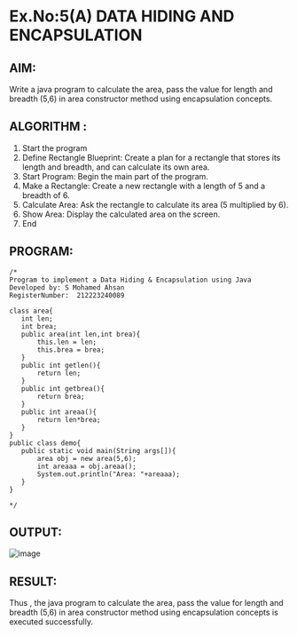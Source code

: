 # Ex.No:5(A)  DATA HIDING AND ENCAPSULATION
## AIM:
Write a java program to calculate the area, pass the value for length and breadth (5,6) in area constructor method using encapsulation concepts.

## ALGORITHM :
1.  Start the program
2.	Define Rectangle Blueprint: Create a plan for a rectangle that stores its length and breadth, and can calculate its own area.
3.	Start Program: Begin the main part of the program.
4.	Make a Rectangle: Create a new rectangle with a length of 5 and a breadth of 6.
5.	Calculate Area: Ask the rectangle to calculate its area (5 multiplied by 6).
6.	Show Area: Display the calculated area on the screen.
7.	End


## PROGRAM:
 ```
/*
Program to implement a Data Hiding & Encapsulation using Java
Developed by: S Mohamed Ahsan
RegisterNumber:  212223240089

class area{
    int len;
    int brea;
    public area(int len,int brea){
        this.len = len;
        this.brea = brea;
    }
    public int getlen(){
        return len;
    }
    public int getbrea(){
        return brea;
    }
    public int areaa(){
        return len*brea;
    }
}
public class demo{
    public static void main(String args[]){
        area obj = new area(5,6);
        int areaaa = obj.areaa();
        System.out.println("Area: "+areaaa);
    }
}

*/
```

## OUTPUT:
![image](https://github.com/user-attachments/assets/8ea618b0-5624-429b-9a00-0a68b88511d0)



## RESULT:
Thus , the  java program to calculate the area, pass the value for length and breadth (5,6) in area constructor method using encapsulation concepts is executed successfully.
